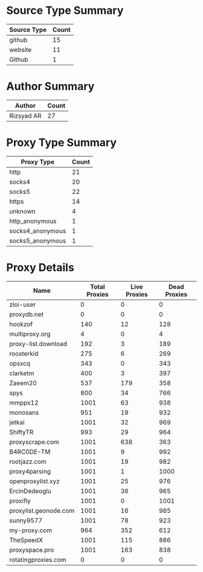 # Source Type Summary

| Source Type | Count |
|-------------|-------|
| github | 15 |
| website | 11 |
| Github | 1 |


# Author Summary

| Author | Count |
|--------|-------|
| Rizsyad AR | 27 |


# Proxy Type Summary

| Proxy Type | Count |
|------------|-------|
| http | 21 |
| socks4 | 20 |
| socks5 | 22 |
| https | 14 |
| unknown | 4 |
| http_anonymous | 1 |
| socks4_anonymous | 1 |
| socks5_anonymous | 1 |


# Proxy Details

| Name | Total Proxies | Live Proxies | Dead Proxies |
|------|---------------|--------------|---------------|
| zloi-user | 0 | 0 | 0 |
| proxydb.net | 0 | 0 | 0 |
| hookzof | 140 | 12 | 128 |
| multiproxy.org | 4 | 0 | 4 |
| proxy-list.download | 192 | 3 | 189 |
| roosterkid | 275 | 6 | 269 |
| opsxcq | 343 | 0 | 343 |
| clarketm | 400 | 3 | 397 |
| Zaeem20 | 537 | 179 | 358 |
| spys | 800 | 34 | 766 |
| mmppx12 | 1001 | 63 | 938 |
| monosans | 951 | 19 | 932 |
| jetkai | 1001 | 32 | 969 |
| ShiftyTR | 993 | 29 | 964 |
| proxyscrape.com | 1001 | 638 | 363 |
| B4RC0DE-TM | 1001 | 9 | 992 |
| rootjazz.com | 1001 | 19 | 982 |
| proxy4parsing | 1001 | 1 | 1000 |
| openproxylist.xyz | 1001 | 25 | 976 |
| ErcinDedeoglu | 1001 | 36 | 965 |
| proxifly | 1001 | 0 | 1001 |
| proxylist.geonode.com | 1001 | 16 | 985 |
| sunny9577 | 1001 | 78 | 923 |
| my-proxy.com | 964 | 352 | 612 |
| TheSpeedX | 1001 | 115 | 886 |
| proxyspace.pro | 1001 | 163 | 838 |
| rotatingproxies.com | 0 | 0 | 0 |
